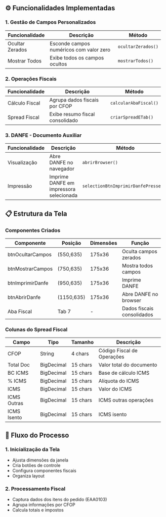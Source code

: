 ## ⚙️ Funcionalidades Implementadas

### 1. Gestão de Campos Personalizados
| Funcionalidade | Descrição | Método |
|----------------|-----------|---------|
| Ocultar Zerados | Esconde campos numéricos com valor zero | `ocultarZerados()` |
| Mostrar Todos | Exibe todos os campos ocultos | `mostrarTodos()` |

### 2. Operações Fiscais
| Funcionalidade | Descrição | Método |
|----------------|-----------|---------|
| Cálculo Fiscal | Agrupa dados fiscais por CFOP | `calcularAbaFiscal()` |
| Spread Fiscal | Exibe resumo fiscal consolidado | `criarSpreadETab()` |

### 3. DANFE - Documento Auxiliar
| Funcionalidade | Descrição | Método |
|----------------|-----------|---------|
| Visualização | Abre DANFE no navegador | `abrirBrowser()` |
| Impressão | Imprime DANFE em impressora selecionada | `selectionBtnImprimirDanfePressed()` |

## 📋 Estrutura da Tela

### Componentes Criados
| Componente | Posição | Dimensões | Função |
|------------|---------|-----------|---------|
| btnOcultarCampos | (550,635) | 175x36 | Oculta campos zerados |
| btnMostrarCampos | (750,635) | 175x36 | Mostra todos campos |
| btnImprimirDanfe | (950,635) | 175x36 | Imprime DANFE |
| btnAbrirDanfe | (1150,635) | 175x36 | Abre DANFE no browser |
| Aba Fiscal | Tab 7 | - | Dados fiscais consolidados |

### Colunas do Spread Fiscal
| Campo | Tipo | Tamanho | Descrição |
|-------|------|---------|-----------|
| CFOP | String | 4 chars | Código Fiscal de Operações |
| Total Doc | BigDecimal | 15 chars | Valor total do documento |
| BC ICMS | BigDecimal | 15 chars | Base de cálculo ICMS |
| % ICMS | BigDecimal | 15 chars | Alíquota do ICMS |
| ICMS | BigDecimal | 15 chars | Valor do ICMS |
| ICMS Outras | BigDecimal | 15 chars | ICMS outras operações |
| ICMS Isento | BigDecimal | 15 chars | ICMS isento |

## 🔄 Fluxo do Processo

### 1. Inicialização da Tela
- Ajusta dimensões da janela
- Cria botões de controle
- Configura componentes fiscais
- Organiza layout

### 2. Processamento Fiscal
- Captura dados dos itens do pedido (EAA0103)
- Agrupa informações por CFOP
- Calcula totais e impostos
